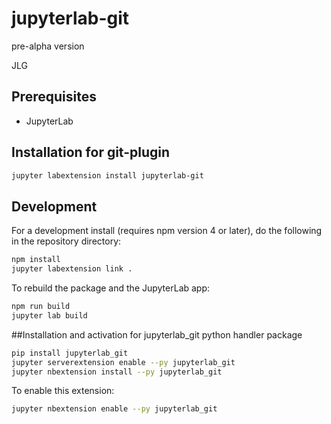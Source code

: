 # jupyterlab-git
pre-alpha version


JLG


## Prerequisites

* JupyterLab

## Installation for git-plugin

```bash
jupyter labextension install jupyterlab-git
```

## Development

For a development install (requires npm version 4 or later), do the following in the repository directory:

```bash
npm install
jupyter labextension link .
```

To rebuild the package and the JupyterLab app:

```bash
npm run build
jupyter lab build
```

##Installation and activation for jupyterlab_git python handler package

```bash
pip install jupyterlab_git
jupyter serverextension enable --py jupyterlab_git
jupyter nbextension install --py jupyterlab_git
```

To enable this extension:

```bash
jupyter nbextension enable --py jupyterlab_git

```
